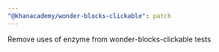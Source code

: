 ```yaml
---
"@khanacademy/wonder-blocks-clickable": patch
---
```


Remove uses of enzyme from wonder-blocks-clickable tests
